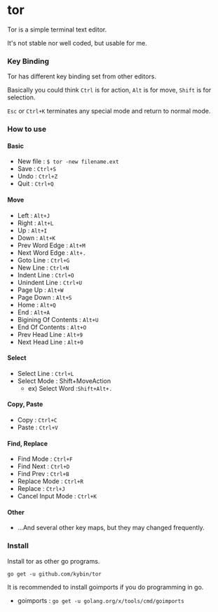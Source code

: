 # tor 

Tor is a simple terminal text editor. 

It's not stable nor well coded, but usable for me. 

### Key Binding

Tor has different key binding set from other editors. 

Basically you could think `Ctrl` is for action, `Alt` is for move, `Shift` is for selection.

`Esc` or `Ctrl+K` terminates any special mode and return to normal mode.

### How to use

#### Basic
- New file : `$ tor -new filename.ext`
- Save : `Ctrl+S`
- Undo : `Ctrl+Z`
- Quit : `Ctrl+Q`

#### Move
- Left : `Alt+J`
- Right : `Alt+L`
- Up : `Alt+I`
- Down : `Alt+K`
- Prev Word Edge : `Alt+M`
- Next Word Edge : `Alt+.`
- Goto Line : `Ctrl+G`
- New Line : `Ctrl+N`
- Indent Line : `Ctrl+O`
- Unindent Line : `Ctrl+U`
- Page Up : `Alt+W`
- Page Down : `Alt+S`
- Home : `Alt+Q`
- End : `Alt+A`
- Bigining Of Contents : `Alt+U` 
- End Of Contents : `Alt+O` 
- Prev Head Line : `Alt+9`
- Next Head Line : `Alt+0`

#### Select
- Select Line : `Ctrl+L`
- Select Mode : Shift+MoveAction
  - ex) Select Word :`Shift+Alt+.`

#### Copy, Paste
- Copy : `Ctrl+C`
- Paste : `Ctrl+V`

#### Find, Replace
- Find Mode : `Ctrl+F` 
- Find Next : `Ctrl+D`
- Find Prev : `Ctrl+B`
- Replace Mode : `Ctrl+R`
- Replace : `Ctrl+J`
- Cancel Input Mode : `Ctrl+K`

#### Other
- ...And several other key maps, but they may changed frequently.

### Install

Install tor as other go programs.

`go get -u github.com/kybin/tor`


It is recommended to install goimports if you do programming in go.

- goimports : `go get -u golang.org/x/tools/cmd/goimports`
